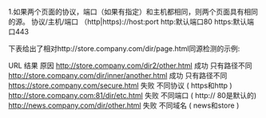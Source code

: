 1.如果两个页面的协议，端口（如果有指定）和主机都相同，则两个页面具有相同的源。
   协议/主机/端口 （http|https)://host:port
   http:默认端口80
   https:默认端口443
   
   下表给出了相对http://store.company.com/dir/page.html同源检测的示例:
   
   URL	                                            结果	原因
   http://store.company.com/dir2/other.html	        成功	 只有路径不同
   http://store.company.com/dir/inner/another.html	成功	 只有路径不同
   https://store.company.com/secure.html	        失败	不同协议 ( https和http )
   http://store.company.com:81/dir/etc.html	        失败	不同端口 ( http:// 80是默认的)
   http://news.company.com/dir/other.html	        失败	不同域名 ( news和store )